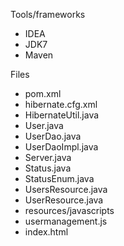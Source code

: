 Tools/frameworks

* IDEA
* JDK7
* Maven

Files

* pom.xml
* hibernate.cfg.xml
* HibernateUtil.java
* User.java
* UserDao.java
* UserDaoImpl.java
* Server.java
* Status.java
* StatusEnum.java
* UsersResource.java
* UserResource.java
* resources/javascripts
* usermanagement.js
* index.html